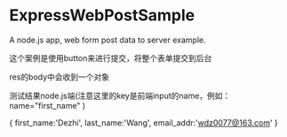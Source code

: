# ExpressWebPostSample
A node.js app, web form post data to server example.


这个案例是使用button来进行提交，将整个表单提交到后台

res的body中会收到一个对象

测试结果node.js端(注意这里的key是前端input的name，例如：name="first_name" )

{
first_name:'Dezhi',
last_name:'Wang',
email_addr:'wdz0077@163.com'
}

